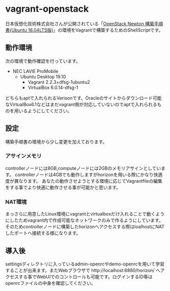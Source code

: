 # vagrant-openstack
日本仮想化技術株式会社さんが公開されている「[OpenStack Newton 構築手順書(Ubuntu 16.04LTS版)](https://github.com/virtualtech/openstack-newton-docs)」の環境をVagrantで構築するためのShellScriptです。

## 動作環境
次の環境で動作確認を行っています。

- NEC LAVIE ProMobile
  - Ubuntu Desktop 19.10
    - Vagrant 2.2.3+dfsg-1ubuntu2
    - VirtualBox 6.0.14-dfsg-1

どちらもaptで入れられるVerisonです。Oracleのサイトからダウンロード可能なVirtualBox6.1などはまだvagrant側が対応していないのでaptで入れられるものを用いるようにしてください。

## 設定
構築手順書の環境から少し変更を加えております。

### アサインメモリ
controllerノードには8GB,computeノードには2GBのメモリアサインとしています。
controllerノードは4GBでも動作しますがhorizonを用いる際にかなり快適度が異なります。
あなたの動作させようとする環境に応じてVagrantfileの編集をする事でより快適に動作させる事が可能かと思います。

### NAT環境
まっさらに用意したLinux環境にvagrantとvirtualboxだけ入れることで動くようにしたためvagrant内で作成可能なネットワークのみで作るようにしています。
そのためcontrollerノードに構築したhorizonへアクセスする際はloalhostにNATしたポートへ接続する様になります。

## 導入後
settingsディレクトリに入っているadmin-openrcやdemo-openrcを用いて学習することが出来ます。またWebブラウザで http://localhost:8880/horizon/ へアクセスする事でWebUIでのコントロールも可能です。ログインするID等はopenrcファイルの中身を確認してください。
